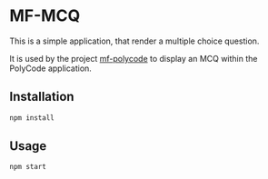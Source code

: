 # MF-MCQ

This is a simple application, that render a multiple choice question.

It is used by the project [mf-polycode](https://github.com/GridexX/mf-polycode) to display an MCQ within the PolyCode application. 

## Installation

```bash
npm install
```

## Usage

```bash
npm start
```

